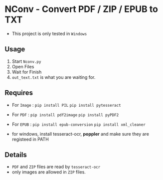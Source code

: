 # NConv - Convert PDF / ZIP / EPUB to TXT
* This project is only tested in `Windows`

## Usage
1. Start `Nconv.py`
2. Open Files
3. Wait for Finish
4. `out_text.txt` is what you are waiting for.

## Requires
 * For `Image` :
 `pip install PIL`
 `pip install pytesseract`
 * For `PDF` :
 `pip install pdf2image`
 `pip install pyPDF2`
 * For `EPUB` :
 `pip install epub-conversion`
 `pip install xml_cleaner`
 
 * for windows, install tesseract-ocr, <b>poppler</b> and make sure they are registeed in PATH
 
## Details
* `PDF` and `ZIP` files are read by `tesseract-ocr`
* only images are allowed in `ZIP` files.

